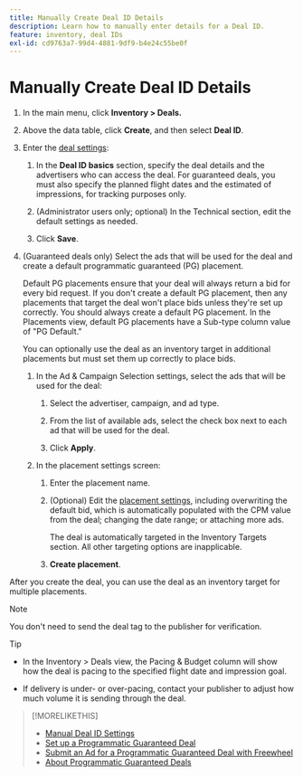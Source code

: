 ```yaml
---
title: Manually Create Deal ID Details
description: Learn how to manually enter details for a Deal ID.
feature: inventory, deal IDs
exl-id: cd9763a7-99d4-4881-9df9-b4e24c55be0f
---
```

# Manually Create Deal ID Details

1. In the main menu, click **Inventory > Deals.**

1. Above the data table, click **Create**, and then select **Deal ID**.

1. Enter the [deal settings](deal-id-settings.md):

    1. In the **Deal ID basics** section, specify the deal details and the advertisers who can access the deal. For guaranteed deals, you must also specify the planned flight dates and the estimated of impressions, for tracking purposes only.

    1. (Administrator users only; optional) In the Technical section, edit the default settings as needed.

    1. Click **Save**.

1. (Guaranteed deals only) Select the ads that will be used for the deal and create a default programmatic guaranteed (PG) placement.

   Default PG placements ensure that your deal will always return a bid for every bid request. If you don't create a default PG placement, then any placements that target the deal won't place bids unless they're set up correctly. You should always create a default PG placement. In the Placements view, default PG placements have a Sub-type column value of "PG Default."
   
   You can optionally use the deal as an inventory target in additional placements but must set them up correctly to place bids.

    1. In the Ad & Campaign Selection settings, select the ads that will be used for the deal:

        1. Select the advertiser, campaign, and ad type.
        
        1. From the list of available ads, select the check box next to each ad that will be used for the deal.

        1. Click **Apply**.

    1. In the placement settings screen:
    
        1. Enter the placement name.
        
        1. (Optional) Edit the [placement settings](/help/dsp/campaign-management/placements/placement-settings.md), including overwriting the default bid, which is automatically populated with the CPM value from the deal; changing the date range; or attaching more ads.

           The deal is automatically targeted in the Inventory Targets section. All other targeting options are inapplicable.

        1. **Create placement**.

After you create the deal, you can use the deal as an inventory target for multiple placements.

>[!NOTE]
>
> You don't need to send the deal tag to the publisher for verification.

>[!TIP]
>
>* In the Inventory > Deals view, the Pacing & Budget column will show how the deal is pacing to the specified flight date and impression goal.
>
>* If delivery is under- or over-pacing, contact your publisher to adjust how much volume it is sending through the deal.

>[!MORELIKETHIS]
>
>* [Manual Deal ID Settings](deal-id-settings.md)
>* [Set up a Programmatic Guaranteed Deal](programmatic-guaranteed-set-up.md)
>* [Submit an Ad for a Programmatic Guaranteed Deal with Freewheel](freewheel-submit.md)
>* [About Programmatic Guaranteed Deals](programmatic-guaranteed-about.md)
